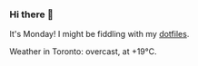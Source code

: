 ### Hi there :wave:

It's Monday! I might be fiddling with my [dotfiles](https://github.com/bewuethr/dotfiles).

Weather in Toronto: overcast, at +19°C.
